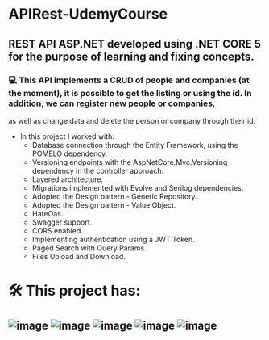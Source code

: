 # APIRest-UdemyCourse 
## REST API ASP.NET developed using .NET CORE 5 for the purpose of learning and fixing concepts.

### 💻 This API implements a CRUD of people and companies (at the moment), it is possible to get the listing or using the id. In addition, we can register new people or companies,
as well as change data and delete the person or company through their id.


* In this project I worked with: 
  - Database connection through the Entity Framework, using the POMELO dependency.
  - Versioning endpoints with the AspNetCore.Mvc.Versioning dependency in the controller approach.
  - Layered architecture. 
  - Migrations implemented with Evolve and Serilog dependencies.
  - Adopted the Design pattern - Generic Repository.
  - Adopted the Design pattern - Value Object.
  - HateOas. 
  - Swagger support.
  - CORS enabled.
  - Implementing authentication using a JWT Token. 
  - Paged Search with Query Params.
  - Files Upload and Download.
  


#  🛠️ This project has:
## ![image](https://img.shields.io/badge/.NET-512BD4?style=for-the-badge&logo=dotnet&logoColor=white) ![image](https://img.shields.io/badge/Docker-2CA5E0?style=for-the-badge&logo=docker&logoColor=white) ![image](https://img.shields.io/badge/JWT-000000?style=for-the-badge&logo=JSON%20web%20tokens&logoColor=white) ![image](https://img.shields.io/badge/Postman-FF6C37?style=for-the-badge&logo=Postman&logoColor=white) ![image](https://img.shields.io/badge/Swagger-85EA2D?style=for-the-badge&logo=Swagger&logoColor=white)
